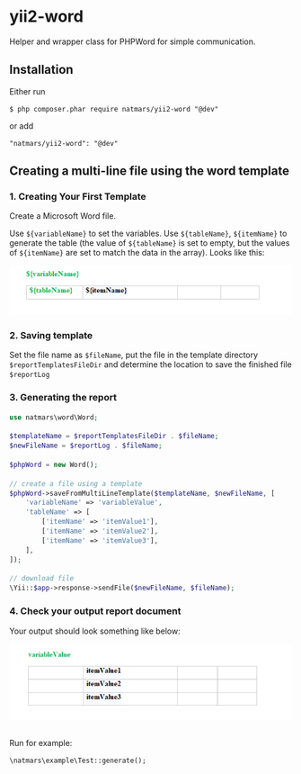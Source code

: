 yii2-word
========

Helper and wrapper class for PHPWord for simple communication.

## Installation

Either run

```
$ php composer.phar require natmars/yii2-word "@dev"
```

or add

```
"natmars/yii2-word": "@dev"
```

## Creating a multi-line file using the word template ##

### 1. Creating Your First Template

Create a Microsoft Word file. 

Use `${variableName}` to set the variables. Use `${tableName}`, `${itemName}` to generate the table (the value of `${tableName}` is set to empty, but the values ​​of `${itemName}` are set to match the data in the array). Looks like this:

![Word Template Screenshot](/example/templates/template.png?raw=true)

### 2. Saving template

Set the file name as `$fileName`, put the file in the template directory `$reportTemplatesFileDir` and determine the location to save the finished file `$reportLog`

### 3. Generating the report 

```php
use natmars\word\Word;

$templateName = $reportTemplatesFileDir . $fileName;
$newFileName = $reportLog . $fileName;
        
$phpWord = new Word();

// create a file using a template
$phpWord->saveFromMultiLineTemplate($templateName, $newFileName, [
    'variableName' => 'variableValue',
    'tableName' => [
        ['itemName' => 'itemValue1'],
        ['itemName' => 'itemValue2'],
        ['itemName' => 'itemValue3'],
    ],
]);

// download file
\Yii::$app->response->sendFile($newFileName, $fileName);
```

### 4. Check your output report document

Your output should look something like below:

![Output Document Screenshot](/example/templates/output.png?raw=true)

##
Run for example:
```
\natmars\example\Test::generate();
```